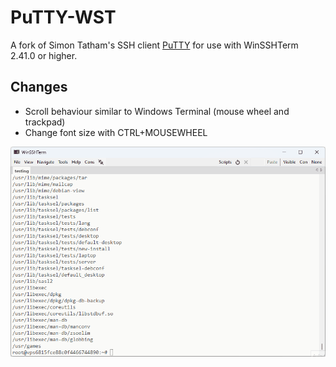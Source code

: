 # PuTTY-WST
A fork of Simon Tatham's SSH client [PuTTY](https://www.chiark.greenend.org.uk/~sgtatham/putty/) for use with WinSSHTerm 2.41.0 or higher.

## Changes
* Scroll behaviour similar to Windows Terminal (mouse wheel and trackpad)
* Change font size with CTRL+MOUSEWHEEL

![Scroll Demonstration](scroll_demo.gif)
